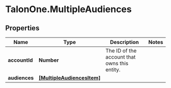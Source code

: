 # TalonOne.MultipleAudiences

## Properties

Name | Type | Description | Notes
------------ | ------------- | ------------- | -------------
**accountId** | **Number** | The ID of the account that owns this entity. | 
**audiences** | [**[MultipleAudiencesItem]**](MultipleAudiencesItem.md) |  | 


